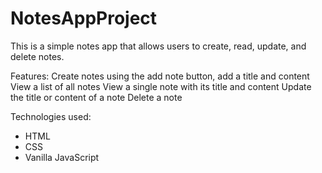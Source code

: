 # NotesAppProject
This is a simple notes app that allows users to create, read, update, and delete notes.

Features:
Create notes using the add note button, add a title and content
View a list of all notes
View a single note with its title and content
Update the title or content of a note
Delete a note

Technologies used:
  - HTML
  - CSS
  - Vanilla JavaScript
